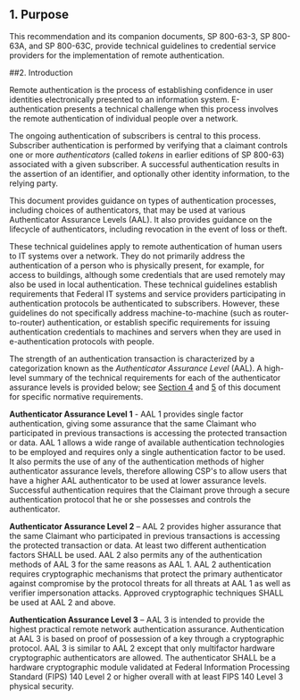 ## 1. Purpose

This recommendation and its companion documents, SP 800-63-3, SP 800-63A, and SP 800-63C, provide technical guidelines to credential service providers for the implementation of remote authentication.

##2. Introduction

Remote authentication is the process of establishing confidence in user identities electronically presented to an information system. E-authentication presents a technical challenge when this process involves the remote authentication of individual people over a network. 

The ongoing authentication of subscribers is central to this process. Subscriber authentication is performed by verifying that a claimant controls one or more *authenticators* (called *tokens* in earlier editions of SP 800-63) associated with a given subscriber. A successful authentication results in the assertion of an identifier, and optionally other identity information, to the relying party.

This document provides guidance on types of authentication processes, including choices of authenticators, that may be used at various Authenticator Assurance Levels (AAL). It also provides guidance on the lifecycle of authenticators, including revocation in the event of loss or theft.

These technical guidelines apply to remote authentication of human users to IT systems over a network. They do not primarily address the authentication of a person who is physically present, for example, for access to buildings, although some credentials that are used remotely may also be used in local authentication. These technical guidelines establish requirements that Federal IT systems and service providers participating in authentication protocols be authenticated to subscribers. However, these guidelines do not specifically address machine-to-machine (such as router-to-router) authentication, or establish specific requirements for issuing authentication credentials to machines and servers when they are used in e-authentication protocols with people.

The strength of an authentication transaction is characterized by a categorization known as the *Authenticator Assurance Level* (AAL). A high-level summary of the technical requirements for each of the authenticator assurance levels is provided below; see [Section 4](sec4_aal.md/#AAL_SEC4) and [5](sec5_authenticators.md/#AAL_SEC5) of this document for specific normative requirements.

**Authenticator Assurance Level 1** - AAL 1 provides single factor authentication, giving some assurance that the same Claimant who participated in previous transactions is accessing the protected transaction or data. AAL 1 allows a wide range of available authentication technologies to be employed and requires only a single authentication factor to be used. It also permits the use of any of the authentication methods of higher authenticator assurance levels, therefore allowing CSP's to allow users that have a higher AAL authenticator to be used at lower assurance levels. Successful authentication requires that the Claimant prove through a secure authentication protocol that he or she possesses and controls the authenticator.

**Authenticator Assurance Level 2** – AAL 2 provides higher assurance that the same Claimant who participated in previous transactions is accessing the protected transaction or data. At least two different authentication factors SHALL be used. AAL 2 also permits any of the authentication methods of AAL 3 for the same reasons as AAL 1. AAL 2 authentication requires cryptographic mechanisms that protect the primary authenticator against compromise by the protocol threats for all threats at AAL 1 as well as verifier impersonation attacks. Approved cryptographic techniques SHALL be used at AAL 2 and above.

**Authentication Assurance Level 3** – AAL 3 is intended to provide the highest practical remote network authentication assurance. Authentication at AAL 3 is based on proof of possession of a key through a cryptographic protocol. AAL 3 is similar to AAL 2 except that only multifactor hardware cryptographic authenticators are allowed. The authenticator SHALL be a hardware cryptographic module validated at Federal Information Processing Standard (FIPS) 140 Level 2 or higher overall with at least FIPS 140 Level 3 physical security.

